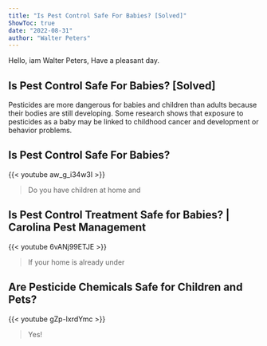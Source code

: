 ```yaml
---
title: "Is Pest Control Safe For Babies? [Solved]"
ShowToc: true 
date: "2022-08-31"
author: "Walter Peters" 
---
```


Hello, iam Walter Peters, Have a pleasant day.
## Is Pest Control Safe For Babies? [Solved]
Pesticides are more dangerous for babies and children than adults because their bodies are still developing. Some research shows that exposure to pesticides as a baby may be linked to childhood cancer and development or behavior problems.

## Is Pest Control Safe For Babies?
{{< youtube aw_g_i34w3I >}}
>Do you have children at home and 

## Is Pest Control Treatment Safe for Babies? | Carolina Pest Management
{{< youtube 6vANj99ETJE >}}
>If your home is already under 

## Are Pesticide Chemicals Safe for Children and Pets?
{{< youtube gZp-IxrdYmc >}}
>Yes! 

